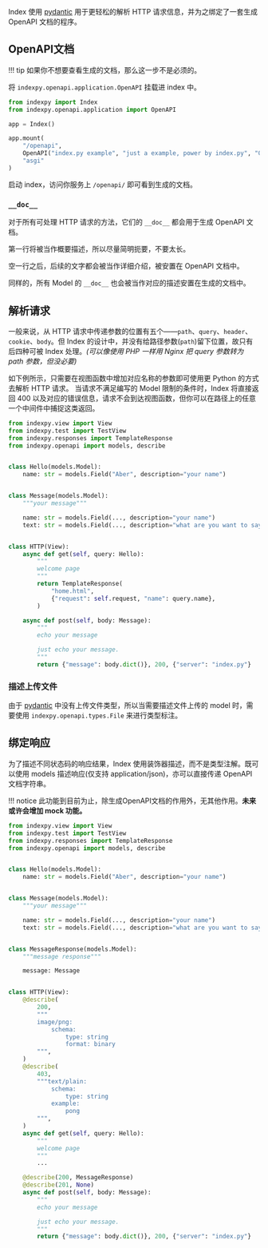 Index 使用 [pydantic](https://pydantic-docs.helpmanual.io/) 用于更轻松的解析 HTTP 请求信息，并为之绑定了一套生成 OpenAPI 文档的程序。

## OpenAPI文档

!!! tip
    如果你不想要查看生成的文档，那么这一步不是必须的。

将 `indexpy.openapi.application.OpenAPI` 挂载进 index 中。

```python
from indexpy import Index
from indexpy.openapi.application import OpenAPI

app = Index()

app.mount(
    "/openapi",
    OpenAPI("index.py example", "just a example, power by index.py", "0.1.0"),
    "asgi"
)
```

启动 index，访问你服务上 `/openapi/` 即可看到生成的文档。

### `__doc__`

对于所有可处理 HTTP 请求的方法，它们的 `__doc__` 都会用于生成 OpenAPI 文档。

第一行将被当作概要描述，所以尽量简明扼要，不要太长。

空一行之后，后续的文字都会被当作详细介绍，被安置在 OpenAPI 文档中。

同样的，所有 Model 的 `__doc__` 也会被当作对应的描述安置在生成的文档中。

## 解析请求

一般来说，从 HTTP 请求中传递参数的位置有五个——`path`、`query`、`header`、`cookie`、`body`。但 Index 的设计中，并没有给路径参数(`path`)留下位置，故只有后四种可被 Index 处理。*(可以像使用 PHP 一样用 Nginx 把 query 参数转为 path 参数，但没必要)*

如下例所示，只需要在视图函数中增加对应名称的参数即可使用更 Python 的方式去解析 HTTP 请求。
当请求不满足编写的 Model 限制的条件时，Index 将直接返回 400 以及对应的错误信息，请求不会到达视图函数，但你可以在路径上的任意一个中间件中捕捉这类返回。

```python
from indexpy.view import View
from indexpy.test import TestView
from indexpy.responses import TemplateResponse
from indexpy.openapi import models, describe


class Hello(models.Model):
    name: str = models.Field("Aber", description="your name")


class Message(models.Model):
    """your message"""

    name: str = models.Field(..., description="your name")
    text: str = models.Field(..., description="what are you want to say?")


class HTTP(View):
    async def get(self, query: Hello):
        """
        welcome page
        """
        return TemplateResponse(
            "home.html",
            {"request": self.request, "name": query.name},
        )

    async def post(self, body: Message):
        """
        echo your message

        just echo your message.
        """
        return {"message": body.dict()}, 200, {"server": "index.py"}
```

### 描述上传文件

由于 [pydantic](https://pydantic-docs.helpmanual.io/usage/types/) 中没有上传文件类型，所以当需要描述文件上传的 model 时，需要使用 `indexpy.openapi.types.File` 来进行类型标注。

## 绑定响应

为了描述不同状态码的响应结果，Index 使用装饰器描述，而不是类型注解。既可以使用 models 描述响应(仅支持 application/json)，亦可以直接传递 OpenAPI 文档字符串。

!!! notice
    此功能到目前为止，除生成OpenAPI文档的作用外，无其他作用。**未来或许会增加 mock 功能。**

```python
from indexpy.view import View
from indexpy.test import TestView
from indexpy.responses import TemplateResponse
from indexpy.openapi import models, describe


class Hello(models.Model):
    name: str = models.Field("Aber", description="your name")


class Message(models.Model):
    """your message"""

    name: str = models.Field(..., description="your name")
    text: str = models.Field(..., description="what are you want to say?")


class MessageResponse(models.Model):
    """message response"""

    message: Message


class HTTP(View):
    @describe(
        200,
        """
        image/png:
            schema:
                type: string
                format: binary
        """,
    )
    @describe(
        403,
        """text/plain:
            schema:
                type: string
            example:
                pong
        """,
    )
    async def get(self, query: Hello):
        """
        welcome page
        """
        ...

    @describe(200, MessageResponse)
    @describe(201, None)
    async def post(self, body: Message):
        """
        echo your message

        just echo your message.
        """
        return {"message": body.dict()}, 200, {"server": "index.py"}
```
